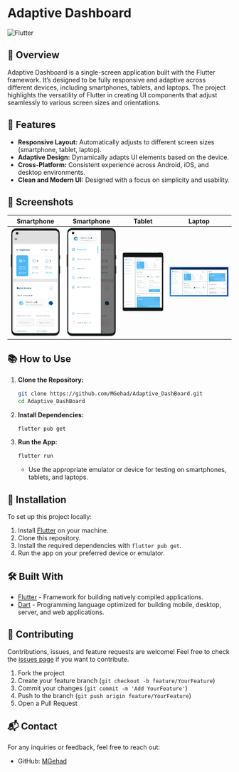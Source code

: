 

# Adaptive Dashboard

![Flutter](https://img.shields.io/badge/Flutter-Framework-blue)

## 🚀 Overview

Adaptive Dashboard is a single-screen application built with the Flutter framework. It’s designed to be fully responsive and adaptive across different devices, including smartphones, tablets, and laptops. The project highlights the versatility of Flutter in creating UI components that adjust seamlessly to various screen sizes and orientations.

## 🌟 Features

- **Responsive Layout:** Automatically adjusts to different screen sizes (smartphone, tablet, laptop).
- **Adaptive Design:** Dynamically adapts UI elements based on the device.
- **Cross-Platform:** Consistent experience across Android, iOS, and desktop environments.
- **Clean and Modern UI:** Designed with a focus on simplicity and usability.

## 📸 Screenshots

| Smartphone | Smartphone | Tablet | Laptop |
| ---------- | ---------- | ------ | ------ |
| ![Smartphone1](https://github.com/MGehad/Adaptive_DashBoard/blob/main/images/phone1.png) | ![Smartphone1](https://github.com/MGehad/Adaptive_DashBoard/blob/main/images/phone2.png) | ![Tablet](https://github.com/MGehad/Adaptive_DashBoard/blob/main/images/tablet.png) | ![Laptop](https://github.com/MGehad/Adaptive_DashBoard/blob/main/images/laptop.png) |

## 📚 How to Use

1. **Clone the Repository:**
   ```bash
   git clone https://github.com/MGehad/Adaptive_DashBoard.git
   cd Adaptive_DashBoard
   ```

2. **Install Dependencies:**
   ```bash
   flutter pub get
   ```

3. **Run the App:**
   ```bash
   flutter run
   ```

   - Use the appropriate emulator or device for testing on smartphones, tablets, and laptops.

## 🔧 Installation

To set up this project locally:

1. Install [Flutter](https://flutter.dev/docs/get-started/install) on your machine.
2. Clone this repository.
3. Install the required dependencies with `flutter pub get`.
4. Run the app on your preferred device or emulator.

## 🛠️ Built With

- [Flutter](https://flutter.dev) - Framework for building natively compiled applications.
- [Dart](https://dart.dev) - Programming language optimized for building mobile, desktop, server, and web applications.

## 🤝 Contributing

Contributions, issues, and feature requests are welcome! Feel free to check the [issues page](https://github.com/MGehad/Adaptive_DashBoard/issues) if you want to contribute.

1. Fork the project
2. Create your feature branch (`git checkout -b feature/YourFeature`)
3. Commit your changes (`git commit -m 'Add YourFeature'`)
4. Push to the branch (`git push origin feature/YourFeature`)
5. Open a Pull Request

## 📬 Contact

For any inquiries or feedback, feel free to reach out:

- GitHub: [MGehad](https://github.com/MGehad)

